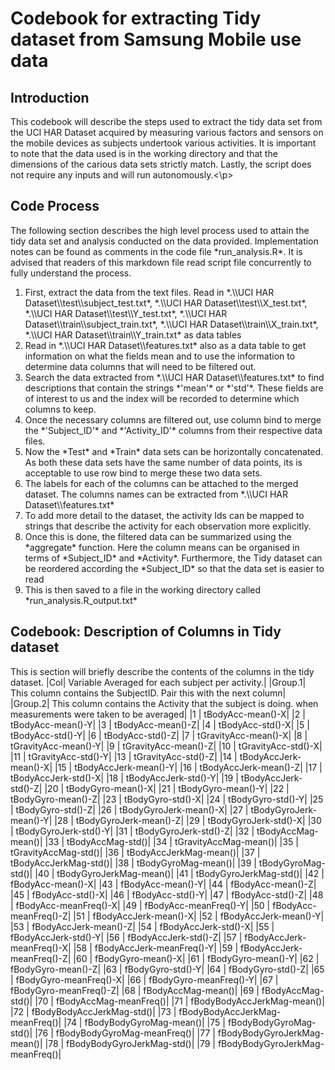 <h1>Codebook for extracting Tidy dataset from Samsung Mobile use data</h1>
<h2>Introduction</h2>
<p> This codebook will describe the steps used to extract the tidy data set from the UCI HAR Dataset acquired by measuring various factors and sensors on the mobile devices as subjects undertook various activities. It is important to note that the data used is in the working directory and that the dimensions of the carious data sets strictly match. Lastly, the script does not require any inputs and will run autonomously.<\p>
<h2>Code Process</h2>
<p>The following section describes the high level process used to attain the tidy data set and analysis conducted on the data provided. Implementation notes can be found as comments in the code file *run_analysis.R*. It is advised that readers of this markdown file read script file concurrently to fully understand the process.</p>
<ol>
<li>First, extract the data from the text files. Read in *.\\UCI HAR Dataset\\test\\subject_test.txt*, *.\\UCI HAR Dataset\\test\\X_test.txt*, *.\\UCI HAR Dataset\\test\\Y_test.txt*, *.\\UCI HAR Dataset\\train\\subject_train.txt*, *.\\UCI HAR Dataset\\train\\X_train.txt*, *.\\UCI HAR Dataset\\train\\Y_train.txt* as data tables </li>
<li>Read in *.\\UCI HAR Dataset\\features.txt* also as a data table to get information on what the fields mean and to use the information to determine data columns that will need to be filtered out.</li>
<li>Search the data extracted from *.\\UCI HAR Dataset\\features.txt* to find descriptions that contain the strings *'mean'* or *'std'*. These fields are of interest to us and the index will be recorded to determine which columns to keep.</li>
<li>Once the necessary columns are filtered out, use column bind to merge the *'Subject_ID'* and *'Activity_ID'* columns from their respective data files.</li>
<li>Now the *Test* and *Train* data sets can be horizontally concatenated. As both these data sets have the same number of data points, its is acceptable to use row bind to merge these two data sets.</li>
<li>The labels for each of the columns can be attached to the merged dataset. The columns names can be extracted from *.\\UCI HAR Dataset\\features.txt*</li>
<li>To add more detail to the dataset, the activity Ids can be mapped to strings that describe the activity for each observation more explicitly.</li>
<li>Once this is done, the filtered data can be summarized using the *aggregate* function. Here the column means can be organised in terms of *Subject_ID* and *Activity*. Furthermore, the Tidy dataset can be reordered according the *Subject_ID* so that the data set is easier to read</li>
<li>This is then saved to a file in the working directory called *run_analysis.R_output.txt*</li>
</ol>

<h2>Codebook: Description of Columns in Tidy dataset</h2>
This is section will briefly describe the contents of the columns in the tidy dataset.
|Col| Variable Averaged for each subject per activity.|
|Group.1| This column contains the SubjectID. Pair this with the next column|
|Group.2| This column contains the Activity that the subject is doing. when measurements were taken to be averaged|
|1 |              tBodyAcc-mean()-X|
|2   |            tBodyAcc-mean()-Y|
|3  |             tBodyAcc-mean()-Z|
|4 |               tBodyAcc-std()-X|
|5  |              tBodyAcc-std()-Y|
|6 |               tBodyAcc-std()-Z|
|7  |          tGravityAcc-mean()-X|
|8  |          tGravityAcc-mean()-Y|
|9  |          tGravityAcc-mean()-Z|
|10 |            tGravityAcc-std()-X|
|11 |            tGravityAcc-std()-Y|
|13  |           tGravityAcc-std()-Z|
|14 |          tBodyAccJerk-mean()-X|
|15  |         tBodyAccJerk-mean()-Y|
|16  |         tBodyAccJerk-mean()-Z|
|17 |           tBodyAccJerk-std()-X|
|18 |           tBodyAccJerk-std()-Y|
|19 |           tBodyAccJerk-std()-Z|
|20 |             tBodyGyro-mean()-X|
|21 |             tBodyGyro-mean()-Y|
|22 |             tBodyGyro-mean()-Z|
|23 |              tBodyGyro-std()-X|
|24 |              tBodyGyro-std()-Y|
|25 |              tBodyGyro-std()-Z|
|26 |         tBodyGyroJerk-mean()-X|
|27  |        tBodyGyroJerk-mean()-Y|
|28  |        tBodyGyroJerk-mean()-Z|
|29  |         tBodyGyroJerk-std()-X|
|30  |         tBodyGyroJerk-std()-Y|
|31 |          tBodyGyroJerk-std()-Z|
|32 |             tBodyAccMag-mean()|
|33 |              tBodyAccMag-std()|
|34 |          tGravityAccMag-mean()|
|35  |          tGravityAccMag-std()|
|36 |         tBodyAccJerkMag-mean()|
|37 |          tBodyAccJerkMag-std()|
|38 |            tBodyGyroMag-mean()|
|39 |             tBodyGyroMag-std()|
|40 |        tBodyGyroJerkMag-mean()|
|41 |         tBodyGyroJerkMag-std()|
|42 |              fBodyAcc-mean()-X|
|43 |              fBodyAcc-mean()-Y|
|44 |              fBodyAcc-mean()-Z|
|45 |               fBodyAcc-std()-X|
|46 |               fBodyAcc-std()-Y|
|47 |               fBodyAcc-std()-Z|
|48 |          fBodyAcc-meanFreq()-X|
|49 |          fBodyAcc-meanFreq()-Y|
|50 |          fBodyAcc-meanFreq()-Z|
|51 |          fBodyAccJerk-mean()-X|
|52 |          fBodyAccJerk-mean()-Y|
|53 |          fBodyAccJerk-mean()-Z|
|54 |           fBodyAccJerk-std()-X|
|55 |           fBodyAccJerk-std()-Y|
|56 |           fBodyAccJerk-std()-Z|
|57 |      fBodyAccJerk-meanFreq()-X|
|58 |      fBodyAccJerk-meanFreq()-Y|
|59 |      fBodyAccJerk-meanFreq()-Z|
|60 |             fBodyGyro-mean()-X|
|61 |             fBodyGyro-mean()-Y|
|62 |             fBodyGyro-mean()-Z|
|63 |              fBodyGyro-std()-Y|
|64 |              fBodyGyro-std()-Z|
|65 |         fBodyGyro-meanFreq()-X|
|66 |         fBodyGyro-meanFreq()-Y|
|67 |         fBodyGyro-meanFreq()-Z|
|68 |             fBodyAccMag-mean()|
|69 |              fBodyAccMag-std()|
|70 |         fBodyAccMag-meanFreq()|
|71 |     fBodyBodyAccJerkMag-mean()|
|72 |      fBodyBodyAccJerkMag-std()|
|73 | fBodyBodyAccJerkMag-meanFreq()|
|74 |        fBodyBodyGyroMag-mean()|
|75 |         fBodyBodyGyroMag-std()|
|76 |    fBodyBodyGyroMag-meanFreq()|
|77 |    fBodyBodyGyroJerkMag-mean()|
|78 |     fBodyBodyGyroJerkMag-std()|
|79 | fBodyBodyGyroJerkMag-meanFreq()|



